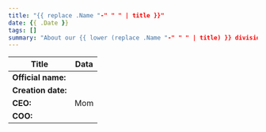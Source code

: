 ```yaml
---
title: "{{ replace .Name "-" " " | title }}"
date: {{ .Date }}
tags: []
summary: "About our {{ lower (replace .Name "-" " " | title) }} division"
---
```


Title | Data
------|------
**Official name:** | 
**Creation date:** | 
**CEO:** | Mom
**COO:** | 
